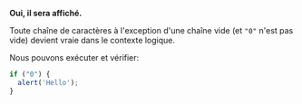 **Oui, il sera affiché.**

Toute chaîne de caractères à l'exception d'une chaîne vide (et `"0"` n'est pas vide) devient vraie dans le contexte logique.

Nous pouvons exécuter et vérifier:

```js run
if ("0") {
  alert('Hello');
}
```

